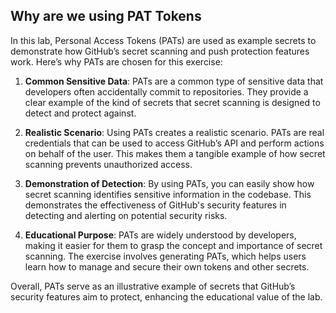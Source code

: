 ## Why are we using PAT Tokens

In this lab, Personal Access Tokens (PATs) are used as example secrets to demonstrate how GitHub’s secret scanning and push protection features work. Here’s why PATs are chosen for this exercise:

1. **Common Sensitive Data**: PATs are a common type of sensitive data that developers often accidentally commit to repositories. They provide a clear example of the kind of secrets that secret scanning is designed to detect and protect against.

2. **Realistic Scenario**: Using PATs creates a realistic scenario. PATs are real credentials that can be used to access GitHub’s API and perform actions on behalf of the user. This makes them a tangible example of how secret scanning prevents unauthorized access.

3. **Demonstration of Detection**: By using PATs, you can easily show how secret scanning identifies sensitive information in the codebase. This demonstrates the effectiveness of GitHub's security features in detecting and alerting on potential security risks.

4. **Educational Purpose**: PATs are widely understood by developers, making it easier for them to grasp the concept and importance of secret scanning. The exercise involves generating PATs, which helps users learn how to manage and secure their own tokens and other secrets.

Overall, PATs serve as an illustrative example of secrets that GitHub’s security features aim to protect, enhancing the educational value of the lab.
